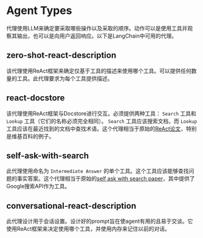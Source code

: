 # Agent Types

代理使用LLM来确定要采取哪些操作以及采取的顺序。动作可以是使用工具并观察其输出，也可以是向用户返回响应。以下是LangChain中可用的代理。

## zero-shot-react-description

该代理使用ReAct框架来确定仅基于工具的描述来使用哪个工具。可以提供任何数量的工具。此代理要求为每个工具提供描述。


## react-docstore
该代理使用ReAct框架与Docstore进行交互。必须提供两种工具： `Search` 工具和 `Lookup` 工具（它们的名称必须完全相同）。 `Search` 工具应该搜索文档，而 `Lookup` 工具应该在最近找到的文档中查找术语。这个代理相当于原始的[ReAct论文](https://arxiv.org/pdf/2210.03629.pdf)，特别是维基百科的例子。

## self-ask-with-search
此代理使用命名为 `Intermediate Answer` 的单个工具。这个工具应该能够查找问题的事实答案。这个代理相当于原始的[self ask with search paper](https://ofir.io/self-ask.pdf)，其中提供了Google搜索API作为工具。

## conversational-react-description

此代理设计用于会话设置。设计好的prompt旨在使agent有用的且易于交谈。它使用ReAct框架来决定使用哪个工具，并使用内存来记住以前的对话。